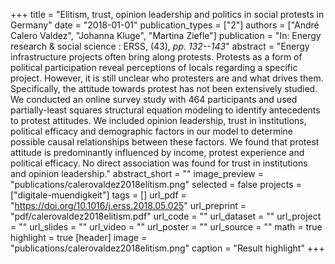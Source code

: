 +++
title = "Elitism, trust, opinion leadership and politics in social protests in Germany"
date = "2018-01-01"
publication_types = ["2"]
authors = ["André Calero Valdez", "Johanna Kluge", "Martina Ziefle"]
publication = "In: Energy research & social science : ERSS, (43), _pp. 132--143_"
abstract = "Energy infrastructure projects often bring along protests. Protests as a form of political participation reveal perceptions of locals regarding a specific project. However, it is still unclear who protesters are and what drives them. Specifically, the attitude towards protest has not been extensively studied. We conducted an online survey study with 464 participants and used partially-least squares structural equation modeling to identify antecedents to protest attitudes. We included opinion leadership, trust in institutions, political efficacy and demographic factors in our model to determine possible causal relationships between these factors. We found that protest attitude is predominantly influenced by income, protest experience and political efficacy. No direct association was found for trust in institutions and opinion leadership."
abstract_short = ""
image_preview = "publications/calerovaldez2018elitism.png"
selected = false
projects = ["digitale-muendigkeit"]
tags = []
url_pdf = "https://doi.org/10.1016/j.erss.2018.05.025"
url_preprint = "pdf/calerovaldez2018elitism.pdf"
url_code = ""
url_dataset = ""
url_project = ""
url_slides = ""
url_video = ""
url_poster = ""
url_source = ""
math = true
highlight = true
[header]
image = "publications/calerovaldez2018elitism.png"
caption = "Result highlight"
+++
